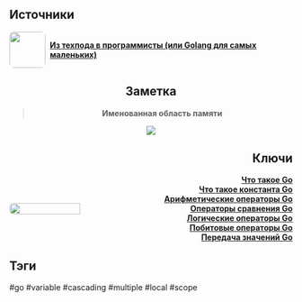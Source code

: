<h2 align="left">Источники</h2>
<div style="text-align: left">
	<ul style="padding: 0; list-style-type: none; display: flex; flex-direction: column; align-items: left;">
		<li style="display: flex; align-items: center">
			<img
			style="border-radius: 8px; margin-right: 8px; width: 64px; height: 64px; object-fit: cover"
			src="https://sun9-31.userapi.com/impg/c854016/v854016708/19e839/yXGgDm-osIE.jpg?size=480x480&quality=96&sign=5ef4de26127d0b232cef9104df52bf48&type=album" />
			<strong><a href="https://habr.com/ru/articles/588743">Из техпода в программисты (или Golang для самых маленьких)</a></strong>
	    </li>
	</ul>
</div>
<h2 align="center">Заметка</h2>
<blockquote align="center">
	<strong>Именованная область памяти</strong>
</blockquote>
<center>
	<img src="https://psv4.userapi.com/c909328/u542439242/docs/d10/e77f114370c5/Go-Variables.png?extra=cn77sPkoVvHUF4_wPnlmdMl4SwvOgyAOIUUfte2qLas2IZPkOHDhfZ7jOxP5FP9ddJwGnQsvC5RXVzNFcu-Fqrkpram-p5TlJlon-KJQoKF34ddsEZ8exIISz_hf7PDXhy7ThKmGDF5YyROZ2jYj6-6uOC4" />
</center>
<h2 align="right">Ключи</h2>
<div style="display: flex; align-items: center;">
	<img style="border-radius: 8px;" src="https://psv4.userapi.com/c909328/u542439242/docs/d17/8e247d94533d/variable.png" width="50%" />
	<ul style="list-style-type: none; margin: 0; padding: 0; text-align: right; flex-grow: 1;">
		<li><strong><a href="obsidian://open?file=Go/Что такое Go">Что такое Go</a></strong></li>
		<li><strong><a href="obsidian://open?file=Go/Variables/Что такое константа Go">Что такое константа Go</a></strong></li>
		<li><strong><a href="obsidian://open?file=Go/Variables/Арифметические операторы Go">Арифметические операторы Go</a></strong></li>
		<li><strong><a href="obsidian://open?file=Go/Variables/Операторы сравнения Go">Операторы сравнения Go</a></strong></li>
		<li><strong><a href="obsidian://open?file=Go/Variables/Логические операторы Go">Логические операторы Go</a></strong></li>
		<li><strong><a href="obsidian://open?file=Go/Variables/Побитовые операторы Go">Побитовые операторы Go</a></strong></li>
		<li><strong><a href="obsidian://open?file=Go/Variables/Передача значений Go">Передача значений Go</a></strong></li>
	</ul>
</div>
<h2 align="left">Тэги</h2>
#go #variable #cascading #multiple #local #scope